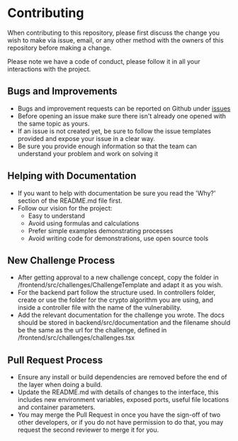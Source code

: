 # Contributing

When contributing to this repository, please first discuss the change you wish to make via issue, email, or any other method with the owners of this repository before making a change.

Please note we have a code of conduct, please follow it in all your interactions with the project.

## Bugs and Improvements
* Bugs and improvement requests can be reported on Github under [issues](https://github.com/luisfontes19/damn_vulnerable_crypto_app/issues)
* Before opening an issue make sure there isn't already one opened with the same topic as yours.
* If an issue is not created yet, be sure to follow the issue templates  provided and expose your issue in a clear way.
* Be sure you provide enough information so that the team can understand your problem and work on solving it


## Helping with Documentation
* If you want to help with documentation be sure you read the 'Why?' section of the README.md file first.
* Follow our vision for the project:
  * Easy to understand
  * Avoid using formulas and calculations
  * Prefer simple examples demonstrating processes
  * Avoid writing code for demonstrations, use open source tools


## New Challenge Process
- After getting approval to a new challenge concept, copy the folder in /frontend/src/challenges/ChallengeTemplate and adapt it as you wish.
- For the backend part follow the structure used. In controllers folder, create or use the folder for the crypto algorithm you are using, and inside a controller file with the name of the vulnerability.
- Add the relevant documentation for the challenge you wrote. The docs should be stored in backend/src/documentation and the filename should be the same as the url for the challenge, defined in /frontend/src/challenges/challenges.tsx

## Pull Request Process
- Ensure any install or build dependencies are removed before the end of the layer when doing a build.
- Update the README.md with details of changes to the interface, this includes new environment variables, exposed ports, useful file locations and container parameters.
- You may merge the Pull Request in once you have the sign-off of two other developers, or if you do not have permission to do that, you may request the second reviewer to merge it for you.
